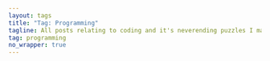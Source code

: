 ```yaml
---
layout: tags
title: "Tag: Programming"
tagline: All posts relating to coding and it's neverending puzzles I make a living off of
tag: programming
no_wrapper: true
---
```


